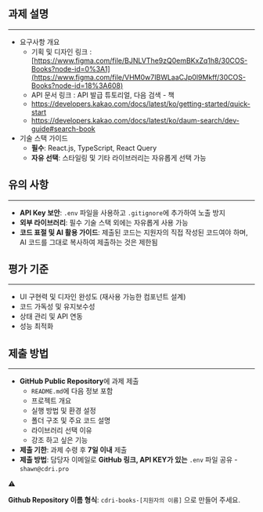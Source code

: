 ## **과제 설명**

---

- 요구사항 개요
    - 기획 및 디자인 링크 :
      [https://www.figma.com/file/BJNLVThe9zQ0emBKxZq1h8/30COS-Books?node-id=0%3A1](https://www.figma.com/file/VHM0w7IBWLaaCJp0l9Mkff/30COS-Books?node-id=18%3A608)
    - API 문서 링크 : API 발급 튜토리얼, 다음 검색 - 책
    - https://developers.kakao.com/docs/latest/ko/getting-started/quick-start
    - https://developers.kakao.com/docs/latest/ko/daum-search/dev-guide#search-book
- 기술 스택 가이드
    - **필수**: React.js, TypeScript, React Query
    - **자유 선택**: 스타일링 및 기타 라이브러리는 자유롭게 선택 가능

## **유의 사항**

---

- **API Key 보안**: `.env` 파일을 사용하고 `.gitignore`에 추가하여 노출 방지
- **외부 라이브러리**: 필수 기술 스택 외에는 자유롭게 사용 가능
- **코드 표절 및 AI 활용 가이드**: 제출된 코드는 지원자의 직접 작성된 코드여야 하며, AI 코드를 그대로 복사하여 제출하는 것은 제한됨

## **평가 기준**

---

- UI 구현력 및 디자인 완성도 (재사용 가능한 컴포넌트 설계)
- 코드 가독성 및 유지보수성
- 상태 관리 및 API 연동
- 성능 최적화

## **제출 방법**

---

- **GitHub Public Repository**에 과제 제출
    - `README.md`에 다음 정보 포함
    - 프로젝트 개요
    - 실행 방법 및 환경 설정
    - 폴더 구조 및 주요 코드 설명
    - 라이브러리 선택 이유
    - 강조 하고 싶은 기능
- **제출 기한**: 과제 수령 후 **7일 이내** 제출
- **제출 방법**: 담당자 이메일로 **GitHub 링크, API KEY가 있는** `.env` 파일 공유 - `shawn@cdri.pro`

<aside>
⚠️

**Github Repository 이름 형식**: `cdri-books-[지원자의 이름]` 으로 만들어 주세요.

</aside>